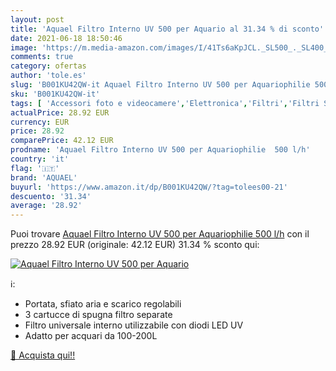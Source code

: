 ```yaml
---
layout: post
title: 'Aquael Filtro Interno UV 500 per Aquario al 31.34 % di sconto'
date: 2021-06-18 18:50:46
image: 'https://m.media-amazon.com/images/I/41Ts6aKpJCL._SL500_._SL400_.jpg'
comments: true
category: ofertas
author: 'tole.es'
slug: 'B001KU42QW-it Aquael Filtro Interno UV 500 per Aquariophilie 500 l/h'
sku: 'B001KU42QW-it'
tags: [ 'Accessori foto e videocamere','Elettronica','Filtri','Filtri Skylight e ultravioletti','Foto e videocamere','aquael', ]
actualPrice: 28.92 EUR
currency: EUR
price: 28.92
comparePrice: 42.12 EUR
prodname: 'Aquael Filtro Interno UV 500 per Aquariophilie  500 l/h'
country: 'it'
flag: '🇮🇹'
brand: 'AQUAEL'
buyurl: 'https://www.amazon.it/dp/B001KU42QW/?tag=tolees00-21'
descuento: '31.34'
average: '28.92'
---
```


Puoi trovare [Aquael Filtro Interno UV 500 per Aquariophilie  500 l/h](https://www.amazon.it/dp/B001KU42QW/?tag=tolees00-21) con il prezzo 28.92 EUR (originale: 42.12 EUR) 31.34 % sconto qui:

[![Aquael Filtro Interno UV 500 per Aquario](https://m.media-amazon.com/images/I/41Ts6aKpJCL._SL500_._SL400_.jpg)](https://www.amazon.it/dp/B001KU42QW/?tag=tolees00-21)

ℹ️:

- Portata, sfiato aria e scarico regolabili
- 3 cartucce di spugna filtro separate
- Filtro universale interno utilizzabile con diodi LED UV
- Adatto per acquari da 100-200L

[🛒 Acquista qui!!](https://www.amazon.it/dp/B001KU42QW/?tag=tolees00-21)
